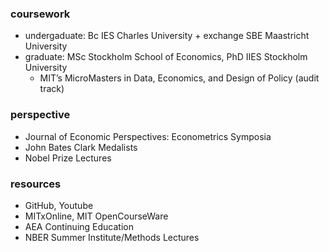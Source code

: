  ### coursework
 - undergaduate: Bc IES Charles University + exchange SBE Maastricht University
 - graduate: MSc Stockholm School of Economics, PhD IIES Stockholm University
     - MIT’s MicroMasters in Data, Economics, and Design of Policy (audit track)

 ### perspective
 - Journal of Economic Perspectives: Econometrics Symposia
 - John Bates Clark Medalists
 - Nobel Prize Lectures  
  
 ### resources
 - GitHub, Youtube
 - MITxOnline, MIT OpenCourseWare
 - AEA Continuing Education
 - NBER Summer Institute/Methods Lectures
